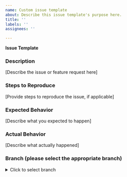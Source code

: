 ```yaml
---
name: Custom issue template
about: Describe this issue template's purpose here.
title: ''
labels: ''
assignees: ''

---
```


**Issue Template**

### Description
[Describe the issue or feature request here]

### Steps to Reproduce
[Provide steps to reproduce the issue, if applicable]

### Expected Behavior
[Describe what you expected to happen]

### Actual Behavior
[Describe what actually happened]

### Branch (please select the appropriate branch)
<details>
<summary>Click to select branch</summary>

<select id="branchSelect">
  <!-- JavaScript will populate options here -->
</select>

<script>
  // Fetch branches dynamically using GitHub API
  fetch("https://api.github.com/repos/<owner>/<repo>/branches")
    .then(response => response.json())
    .then(data => {
      const branchSelect = document.getElementById("branchSelect");
      data.forEach(branch => {
        const option = document.createElement("option");
        option.text = branch.name;
        option.value = branch.name;
        branchSelect.appendChild(option);
      });
    })
    .catch(error => {
      console.error("Error fetching branches:", error);
    });
</script>
</details>



